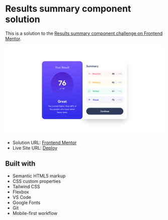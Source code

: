 <h1>Results summary component solution</h1>

This is a solution to the [Results summary component challenge on Frontend Mentor](https://www.frontendmentor.io/challenges/results-summary-component-CE_K6s0maV). 



<img src="images/site-image.png"></img>



- Solution URL: [Frontend Mentor]()
- Live Site URL: [Deploy](https://kalebemax.github.io/results-summary-component-main/)



<h2>Built with</h2>

- Semantic HTML5 markup
- CSS custom properties
- Tailwind CSS
- Flexbox
- VS Code
- Google Fonts
- Git
- Mobile-first workflow
